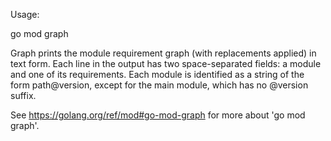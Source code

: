 Usage:

go mod graph

Graph prints the module requirement graph (with replacements applied) in text form. Each line in the output has two space-separated fields: a module and one of its requirements. Each module is identified as a string of the form path@version, except for the main module, which has no @version suffix.

See https://golang.org/ref/mod#go-mod-graph for more about 'go mod graph'.
